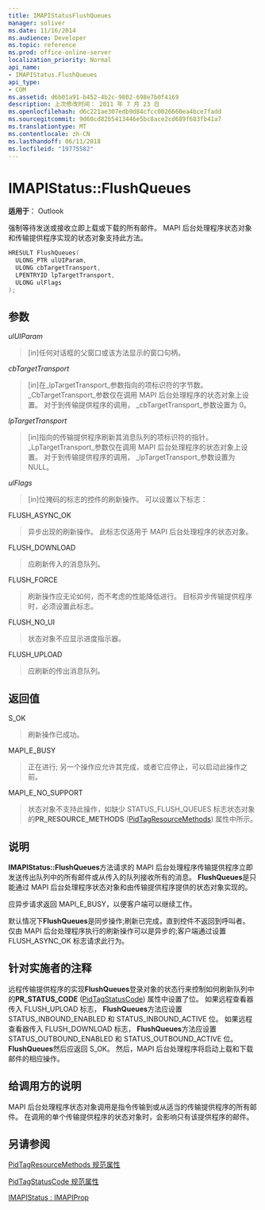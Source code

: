 ```yaml
---
title: IMAPIStatusFlushQueues
manager: soliver
ms.date: 11/16/2014
ms.audience: Developer
ms.topic: reference
ms.prod: office-online-server
localization_priority: Normal
api_name:
- IMAPIStatus.FlushQueues
api_type:
- COM
ms.assetid: d6b01a91-b452-4b2c-9802-698e7b0f4169
description: 上次修改时间： 2011 年 7 月 23 日
ms.openlocfilehash: d6c221ae307edb9d84cfcc0026660ea4bce7fadd
ms.sourcegitcommit: 9d60cd82b5413446e5bc8ace2cd689f683fb41a7
ms.translationtype: MT
ms.contentlocale: zh-CN
ms.lasthandoff: 06/11/2018
ms.locfileid: "19775582"
---
```

# <a name="imapistatusflushqueues"></a>IMAPIStatus::FlushQueues

  
  
**适用于**： Outlook 
  
强制等待发送或接收立即上载或下载的所有邮件。 MAPI 后台处理程序状态对象和传输提供程序实现的状态对象支持此方法。
  
```cpp
HRESULT FlushQueues(
  ULONG_PTR ulUIParam,
  ULONG cbTargetTransport,
  LPENTRYID lpTargetTransport,
  ULONG ulFlags
);
```

## <a name="parameters"></a>参数

 _ulUIParam_
  
> [in]任何对话框的父窗口或该方法显示的窗口句柄。
    
 _cbTargetTransport_
  
> [in]在_lpTargetTransport_参数指向的项标识符的字节数。 _CbTargetTransport_参数仅在调用 MAPI 后台处理程序的状态对象上设置。 对于到传输提供程序的调用， _cbTargetTransport_参数设置为 0。 
    
 _lpTargetTransport_
  
> [in]指向的传输提供程序刷新其消息队列的项标识符的指针。 _LpTargetTransport_参数仅在调用 MAPI 后台处理程序的状态对象上设置。 对于到传输提供程序的调用， _lpTargetTransport_参数设置为 NULL。 
    
 _ulFlags_
  
> [in]位掩码的标志的控件的刷新操作。 可以设置以下标志：
    
FLUSH_ASYNC_OK 
  
> 异步出现的刷新操作。 此标志仅适用于 MAPI 后台处理程序的状态对象。 
    
FLUSH_DOWNLOAD 
  
> 应刷新传入的消息队列。
    
FLUSH_FORCE 
  
> 刷新操作应无论如何，而不考虑的性能降低进行。 目标异步传输提供程序时，必须设置此标志。
    
FLUSH_NO_UI 
  
> 状态对象不应显示进度指示器。
    
FLUSH_UPLOAD 
  
> 应刷新的传出消息队列。
    
## <a name="return-value"></a>返回值

S_OK 
  
> 刷新操作已成功。
    
MAPI_E_BUSY 
  
> 正在进行; 另一个操作应允许其完成，或者它应停止，可以启动此操作之前。
    
MAPI_E_NO_SUPPORT 
  
> 状态对象不支持此操作，如缺少 STATUS_FLUSH_QUEUES 标志状态对象的**PR_RESOURCE_METHODS** ([PidTagResourceMethods](pidtagresourcemethods-canonical-property.md)) 属性中所示。
    
## <a name="remarks"></a>说明

**IMAPIStatus::FlushQueues**方法请求的 MAPI 后台处理程序传输提供程序立即发送传出队列中的所有邮件或从传入的队列接收所有的消息。 **FlushQueues**是只能通过 MAPI 后台处理程序状态对象和由传输提供程序提供的状态对象实现的。 
  
应异步请求返回 MAPI_E_BUSY，以便客户端可以继续工作。 
  
默认情况下**FlushQueues**是同步操作;刷新已完成，直到控件不返回到呼叫者。 仅由 MAPI 后台处理程序执行的刷新操作可以是异步的;客户端通过设置 FLUSH_ASYNC_OK 标志请求此行为。 
  
## <a name="notes-to-implementers"></a>针对实施者的注释

远程传输提供程序的实现**FlushQueues**登录对象的状态行来控制如何刷新队列中的**PR_STATUS_CODE** ([PidTagStatusCode](pidtagstatuscode-canonical-property.md)) 属性中设置了位。 如果远程查看器传入 FLUSH_UPLOAD 标志， **FlushQueues**方法应设置 STATUS_INBOUND_ENABLED 和 STATUS_INBOUND_ACTIVE 位。 如果远程查看器传入 FLUSH_DOWNLOAD 标志， **FlushQueues**方法应设置 STATUS_OUTBOUND_ENABLED 和 STATUS_OUTBOUND_ACTIVE 位。 **FlushQueues**然后应返回 S_OK。 然后，MAPI 后台处理程序将启动上载和下载邮件的相应操作。 
  
## <a name="notes-to-callers"></a>给调用方的说明

MAPI 后台处理程序状态对象调用是指令传输到或从适当的传输提供程序的所有邮件。 在调用的单个传输提供程序的状态对象时，会影响只有该提供程序的邮件。
  
## <a name="see-also"></a>另请参阅



[PidTagResourceMethods 规范属性](pidtagresourcemethods-canonical-property.md)
  
[PidTagStatusCode 规范属性](pidtagstatuscode-canonical-property.md)
  
[IMAPIStatus : IMAPIProp](imapistatusimapiprop.md)

